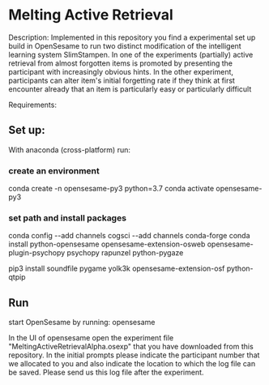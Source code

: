 # Melting Active Retrieval

Description:
Implemented in this repository you find a experimental set up build in OpenSesame to run two distinct modification of the intelligent learning system SlimStampen.
In one of the experiments (partially) active retrieval from almost forgotten items is promoted by presenting the participant with increasingly obvious hints.
In the other experiment, participants can alter item's initial forgetting rate if they think at first encounter already that an item is particularly easy or particularly difficult

Requirements:

## Set up:

With anaconda (cross-platform) run:

### create an environment
conda create -n opensesame-py3 python=3.7
conda activate opensesame-py3

### set path and install packages
conda config --add channels cogsci --add channels conda-forge
conda install python-opensesame opensesame-extension-osweb opensesame-plugin-psychopy psychopy rapunzel python-pygaze

pip3 install soundfile pygame yolk3k opensesame-extension-osf python-qtpip 

## Run
start OpenSesame by running:
opensesame

In the UI of opensesame open the experiment file "MeltingActiveRetrievalAlpha.osexp" that you have downloaded from this repository.
In the initial prompts please indicate the participant number that we allocated to you 
and also indicate the location to which the log file can be saved. Please send us this log file after the experiment.
